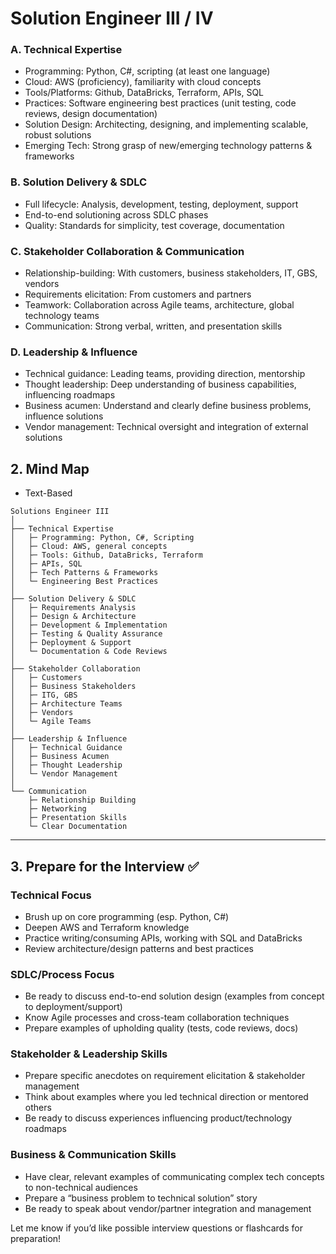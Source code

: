# Solution Engineer III / IV
### **A. Technical Expertise**

- Programming: Python, C\#, scripting (at least one language)
- Cloud: AWS (proficiency), familiarity with cloud concepts
- Tools/Platforms: Github, DataBricks, Terraform, APIs, SQL
- Practices: Software engineering best practices (unit testing, code reviews, design documentation)
- Solution Design: Architecting, designing, and implementing scalable, robust solutions
- Emerging Tech: Strong grasp of new/emerging technology patterns \& frameworks


### **B. Solution Delivery \& SDLC**

- Full lifecycle: Analysis, development, testing, deployment, support
- End-to-end solutioning across SDLC phases
- Quality: Standards for simplicity, test coverage, documentation


### **C. Stakeholder Collaboration \& Communication**

- Relationship-building: With customers, business stakeholders, IT, GBS, vendors
- Requirements elicitation: From customers and partners
- Teamwork: Collaboration across Agile teams, architecture, global technology teams
- Communication: Strong verbal, written, and presentation skills


### **D. Leadership \& Influence**

- Technical guidance: Leading teams, providing direction, mentorship
- Thought leadership: Deep understanding of business capabilities, influencing roadmaps
- Business acumen: Understand and clearly define business problems, influence solutions
- Vendor management: Technical oversight and integration of external solutions


## 2. Mind Map
- Text-Based
```
Solutions Engineer III
│
├── Technical Expertise
│   ├─ Programming: Python, C#, Scripting
│   ├─ Cloud: AWS, general concepts
│   ├─ Tools: Github, DataBricks, Terraform
│   ├─ APIs, SQL
│   ├─ Tech Patterns & Frameworks
│   └─ Engineering Best Practices
│
├── Solution Delivery & SDLC
│   ├─ Requirements Analysis
│   ├─ Design & Architecture
│   ├─ Development & Implementation
│   ├─ Testing & Quality Assurance
│   ├─ Deployment & Support
│   └─ Documentation & Code Reviews
│
├── Stakeholder Collaboration
│   ├─ Customers
│   ├─ Business Stakeholders
│   ├─ ITG, GBS
│   ├─ Architecture Teams
│   ├─ Vendors
│   └─ Agile Teams
│
├── Leadership & Influence
│   ├─ Technical Guidance
│   ├─ Business Acumen
│   ├─ Thought Leadership
│   └─ Vendor Management
│
└── Communication
    ├─ Relationship Building
    ├─ Networking
    ├─ Presentation Skills
    └─ Clear Documentation
```

---
## 3. Prepare for the Interview ✅

### **Technical Focus**

- Brush up on core programming (esp. Python, C\#)
- Deepen AWS and Terraform knowledge
- Practice writing/consuming APIs, working with SQL and DataBricks
- Review architecture/design patterns and best practices


### **SDLC/Process Focus**

- Be ready to discuss end-to-end solution design (examples from concept to deployment/support)
- Know Agile processes and cross-team collaboration techniques
- Prepare examples of upholding quality (tests, code reviews, docs)


### **Stakeholder \& Leadership Skills**

- Prepare specific anecdotes on requirement elicitation \& stakeholder management
- Think about examples where you led technical direction or mentored others
- Be ready to discuss experiences influencing product/technology roadmaps


### **Business \& Communication Skills**

- Have clear, relevant examples of communicating complex tech concepts to non-technical audiences
- Prepare a “business problem to technical solution” story
- Be ready to speak about vendor/partner integration and management

Let me know if you’d like possible interview questions or flashcards for preparation!

